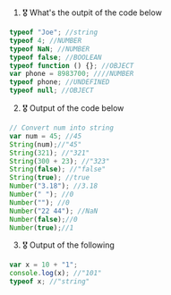 1. 🎖 What's the outpit of the code below
```js
typeof "Joe"; //string
typeof 4; //NUMBER
typeof NaN; //NUMBER
typeof false; //BOOLEAN
typeof function () {}; //OBJECT
var phone = 8983700; ////NUMBER
typeof phone; //UNDEFINED
typeof null; //OBJECT
```

2. 🎖 Output of the code below
```js
// Convert num into string
var num = 45; //45
String(num);//"45"
String(321); //"321"
String(300 + 23); //"323"
String(false); //"false"
String(true); //true
Number("3.18"); //3.18
Number(" "); //0
Number(""); //0
Number("22 44"); //NaN
Number(false);//0
Number(true);//1
```

3. 🎖 Output of the following

```js
var x = 10 + "1";
console.log(x); //"101"
typeof x; //"string"
```
